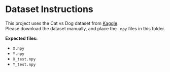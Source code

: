 # Dataset Instructions

This project uses the Cat vs Dog dataset from [Kaggle](https://www.kaggle.com/datasets).  
Please download the dataset manually, and place the `.npy` files in this folder.

**Expected files:**
- `X.npy`
- `Y.npy`
- `X_test.npy`
- `Y_test.npy`
